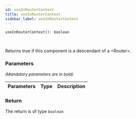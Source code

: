 ```yaml
---
id: useInRouterContext
title: useInRouterContext
sidebar_label: useInRouterContext
---
```


```tsx
useInRouterContext(): boolean
```
<br/>

Returns true if this component is a descendant of a <Router\>.

### Parameters

<font size="2"><i>(Mandatory parameters are in bold)</i></font>

| Parameters | Type | Description |
| --------- | ---- | ----------- |


### Return



The return is of type <code>boolean</code>